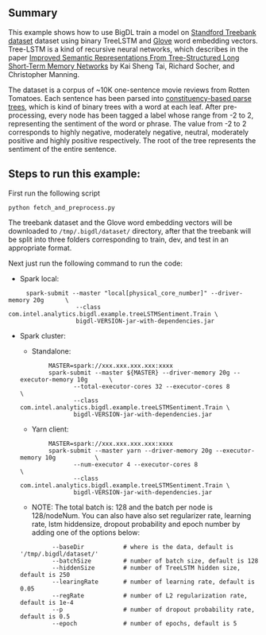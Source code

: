 ## Summary
This example shows how to use BigDL train a model on [Standford Treebank
dataset](https://nlp.stanford.edu/sentiment/index.html) dataset using binary TreeLSTM and [Glove](https://nlp.stanford.edu/projects/glove/)
word embedding vectors.   Tree-LSTM is a kind of recursive neural networks, which describes in the paper 
[Improved Semantic Representations From Tree-Structured Long Short-Term Memory Networks](https://arxiv.org/abs/1503.00075)
 by Kai Sheng Tai, Richard Socher, and Christopher Manning.

The dataset is a corpus of ~10K one-sentence movie reviews from Rotten Tomatoes. Each sentence has been parsed into
[constituency-based parse trees](https://en.wikipedia.org/wiki/Parse_tree#Constituency-based_parse_trees), which is
kind of binary trees with a word at each leaf. After pre-processing, every node has been tagged a label whose range from -2 to 2, representing 
the sentiment of the word or phrase. The value from -2 to 2 corresponds to highly negative, moderately negative, neutral, moderately positive and
highly positive respectively. The root of the tree represents the sentiment of the entire sentence.

## Steps to run this example:
First run the following script

```{r, engine='sh'}
python fetch_and_preprocess.py
```

The treebank dataset and the Glove word embedding vectors will be downloaded to
`/tmp/.bigdl/dataset/` directory, after that the treebank will be split into three folders
corresponding to train, dev, and test in an appropriate format.

Next just run the following command to run the code:

* Spark local:

```{r, engine='sh'}
     spark-submit --master "local[physical_core_number]" --driver-memory 20g      \
                   --class com.intel.analytics.bigdl.example.treeLSTMSentiment.Train \
                   bigdl-VERSION-jar-with-dependencies.jar
```

* Spark cluster:
    * Standalone:
      
    ```{r, engine='sh'}
            MASTER=spark://xxx.xxx.xxx.xxx:xxxx
            spark-submit --master ${MASTER} --driver-memory 20g --executor-memory 10g      \
                   --total-executor-cores 32 --executor-cores 8                      \
                   --class com.intel.analytics.bigdl.example.treeLSTMSentiment.Train \
                   bigdl-VERSION-jar-with-dependencies.jar
    ```
        
    * Yarn client:
        
    ```{r, engine='sh'}
            MASTER=spark://xxx.xxx.xxx.xxx:xxxx
            spark-submit --master yarn --driver-memory 20g --executor-memory 10g           \
                   --num-executor 4 --executor-cores 8                               \
                   --class com.intel.analytics.bigdl.example.treeLSTMSentiment.Train \
                   bigdl-VERSION-jar-with-dependencies.jar
    ```
      
    * NOTE: The total batch is: 128 and the batch per node is 128/nodeNum.
            You can also have also set regularizer rate, learning rate, lstm hiddensize,
            dropout probability and epoch number by adding one of the options below:          

    ```{r, engine='sh'}
             --baseDir           # where is the data, default is '/tmp/.bigdl/dataset/'
             --batchSize         # number of batch size, default is 128             
             --hiddenSize        # number of TreeLSTM hidden size, default is 250
             --learingRate       # number of learning rate, default is 0.05
             --regRate           # number of L2 regularization rate, default is 1e-4
             --p                 # number of dropout probability rate, default is 0.5
             --epoch             # number of epochs, default is 5
    ```

